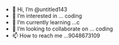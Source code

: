 - 👋 Hi, I’m @untitled143
- 👀 I’m interested in ... coding 
- 🌱 I’m currently learning ...c 
- 💞️ I’m looking to collaborate on ... coding 
- 📫 How to reach me ...9048673109

<!---
untitled143/untitled143 is a ✨ special ✨ repository because its `README.md` (this file) appears on your GitHub profile.
You can click the Preview link to take a look at your changes.
--->
